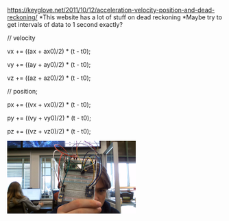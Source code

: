 https://keyglove.net/2011/10/12/acceleration-velocity-position-and-dead-reckoning/
  *This website has a lot of stuff on dead reckoning
*Maybe try to get intervals of data to 1 second exactly?

// velocity

vx += ((ax + ax0)/2) * (t - t0);

vy += ((ay + ay0)/2) * (t - t0);

vz += ((az + az0)/2) * (t - t0);

// position;

px += ((vx + vx0)/2) * (t - t0);

py += ((vy + vy0)/2) * (t - t0);

pz += ((vz + vz0)/2) * (t - t0);

<img src= "https://github.com/dhalber11/Pi_In_The_Sky/blob/main/images/Wiring.jpg?raw=true" width= 300>
